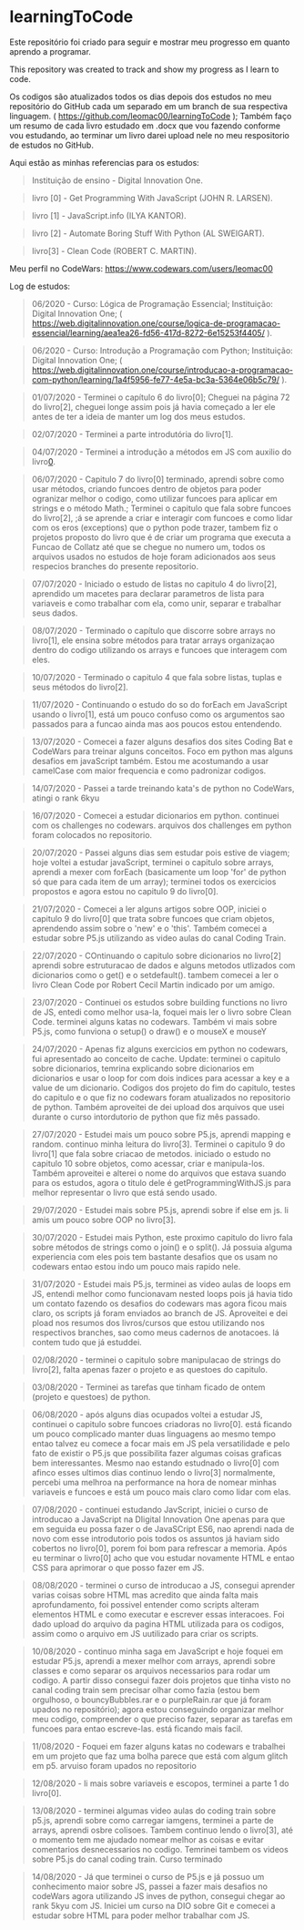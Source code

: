 # learningToCode
Este repositório foi criado para seguir e mostrar meu progresso em quanto aprendo a programar.

This repository was created to track and show my progress as I learn to code.



Os codigos são atualizados todos os dias depois dos estudos no meu repositório do GitHub cada um separado em um branch de sua respectiva linguagem. ( https://github.com/leomac00/learningToCode );
Também faço um resumo de cada livro estudado em .docx que vou fazendo conforme vou estudando, ao terminar um livro darei upload nele no meu respositorio de estudos no GitHub.



Aqui estão as minhas referencias para os estudos:
  >Instituição de ensino - Digital Innovation One.

  >livro [0] - Get Programming With JavaScript (JOHN R. LARSEN).

  >livro [1] - JavaScript.info (ILYA KANTOR).

  >livro [2] - Automate Boring Stuff With Python (AL SWEIGART).
  
  >livro[3] - Clean Code (ROBERT C. MARTIN).
  
  
  Meu perfil no CodeWars: https://www.codewars.com/users/leomac00 
  
  

Log de estudos:
  >06/2020 - Curso: Lógica de Programação Essencial; Instituição: Digital Innovation One; ( https://web.digitalinnovation.one/course/logica-de-programacao-essencial/learning/aea1ea26-fd56-417d-8272-6e15253f4405/ ).

  >06/2020 - Curso: Introdução a Programação com Python; Instituição: Digital Innovation One; ( https://web.digitalinnovation.one/course/introducao-a-programacao-com-python/learning/1a4f5956-fe77-4e5a-bc3a-5364e06b5c79/ ).

  >01/07/2020 - Terminei o capítulo 6 do livro[0]; Cheguei na página 72 do livro[2], cheguei longe assim pois já havia começado a ler ele antes de ter a ideia de manter um log dos meus estudos. 

  >02/07/2020 - Terminei a parte introdutória do livro[1].
  
  >04/07/2020 - Terminei a introdução a métodos em JS com auxilio do livro[0](p.93).
  
  >06/07/2020 - Capitulo 7 do livro[0] terminado, aprendi sobre como usar métodos, criando funcoes dentro de objetos para poder ogranizar melhor o codigo, como utilizar funcoes para aplicar em strings e o método Math.; Terminei o capitulo que fala sobre funcoes do livro[2], ;á se aprende a criar e interagir com funcoes e como lidar com os eros (exceptions) que o python pode trazer, tambem fiz o projetos proposto do livro que é de criar um programa que executa a Funcao de Collatz até que se chegue no numero um, todos os arquivos usados no estudos de hoje foram adicionados aos seus respecios branches do presente repositorio.
  
  >07/07/2020 - Iniciado o estudo de listas no capitulo 4 do livro[2], aprendido um macetes para declarar parametros de lista para variaveis e como trabalhar com ela, como unir, separar e trabalhar seus dados.
  
  >08/07/2020 - Terminado o capítulo que discorre sobre arrays no livro[1], ele ensina sobre métodos para tratar arrays organizaçao dentro do codigo utilizando os arrays e funcoes que interagem com eles.
  
  >10/07/2020 - Terminado o capitulo 4 que fala sobre listas, tuplas e seus métodos do livro[2].
  
  >11/07/2020 - Continuando o estudo do so do forEach em JavaScript usando o livro[1], está um pouco confuso como os argumentos sao passados para a funcao ainda mas aos poucos estou entendendo.
  
  >13/07/2020 - Comecei a fazer alguns desafios dos sites Coding Bat e CodeWars para treinar alguns conceitos. Foco em python mas alguns desafios em javaScript também. Estou me acostumando a usar camelCase com maior frequencia e como padronizar codigos.
  
  >14/07/2020 - Passei a tarde treinando kata's de python no CodeWars, atingi o rank 6kyu
  
  >16/07/2020 - Comecei a estudar dicionarios em python. continuei com os challenges no codewars. arquivos dos challenges em python foram colocados no repositorio.
  
  >20/07/2020 - Passei alguns dias sem estudar pois estive de viagem; hoje voltei a estudar javaScript, terminei o capitulo sobre arrays, aprendi a mexer com forEach (basicamente um loop 'for' de python só que para cada item de um array); terminei todos os exercicios propostos e agora estou no capitulo 9 do livro[0].
  
  >21/07/2020 - Comecei a ler alguns artigos sobre OOP, iniciei o capitulo 9 do livro[0] que trata sobre funcoes que criam objetos, aprendendo assim sobre o 'new' e o 'this'. Também comecei a estudar sobre P5.js utilizando as video aulas do canal Coding Train.
  
  >22/07/2020 - COntinuando o capitulo sobre dicionarios no livro[2] aprendi sobre estruturacao de dados e alguns metodos utlizados com dicionarios como o get() e o setdefault(). tambem comecei a ler o livro Clean Code por Robert Cecil Martin indicado por um amigo.

>23/07/2020 - Continuei os estudos sobre building functions no livro de JS, entedi como melhor usa-la, foquei mais ler o livro sobre Clean Code. terminei alguns katas no codewars.
Também vi mais sobre P5.js, como funviona o setup() o draw() e o mouseX e mouseY

>24/07/2020 - Apenas fiz alguns exercicios em python no codewars, fui apresentado ao conceito de cache. Update: terminei o capitulo sobre dicionarios, temrina explicando sobre dicionarios em dicionarios e usar o loop for com dois indices para acessar a key e a value de um dicionario. Codigos dos projeto do fim do capitulo, testes do capitulo e o que fiz no codewars foram atualizados no repositorio de python. Também aproveitei de dei upload dos arquivos que usei durante o curso intordutorio de python que fiz mês passado.

>27/07/2020 - Estudei mais um pouco sobre P5.js, aprendi mapping e random. continuo minha leitura do livro[3]. Terminei o capitulo 9 do livro[1] que fala sobre criacao de metodos. iniciado o estudo no capitulo 10 sobre objetos, como acessar, criar e manipula-los. Também aproveitei e alterei o nome do arquivos que estava suando para os estudos, agora o titulo dele é getProgrammingWithJS.js para melhor representar o livro que está sendo usado.

>29/07/2020 - Estudei mais sobre P5.js, aprendi sobre if else em js. li amis um pouco sobre OOP no livro[3].

>30/07/2020 - Estudei mais Python, este proximo capitulo do livro fala sobre métodos de strings como o join() e o split(). Já possuia alguma experiencia com eles pois tem bastante desafios que os usam no codewars entao estou indo um pouco mais rapido nele.

>31/07/2020 - Estudei mais P5.js, terminei as video aulas de loops em JS, entendi melhor como funcionavam nested loops pois já havia tido um contato fazendo os desafios do codewars mas agora ficou mais claro, os scripts já foram enviados ao branch de JS. Aproveitei e dei pload nos resumos dos livros/cursos que estou utilizando nos respectivos branches, sao como meus cadernos de anotacoes. lá contem tudo que já estuddei.

>02/08/2020 - terminei o capitulo sobre manipulacao de strings do livro[2], falta apenas fazer o projeto e as questoes do capitulo.

>03/08/2020 - Terminei as tarefas que tinham ficado de ontem (projeto e questoes) de python.

>06/08/2020 - após alguns dias ocupados voltei a estudar JS, continuei o capitulo sobre funcoes criadoras no livro[0]. está ficando um pouco complicado manter duas linguagens ao mesmo tempo entao talvez eu comece a focar mais em JS pela versatilidade e pelo fato de existir o P5.js que possibilita fazer algumas coisas graficas bem interessantes. Mesmo nao estando estudnado o livro[0] com afinco esses ultimos dias continuo lendo o livro[3] normalmente, percebi uma melhroa na performance na hora de nomear minhas variaveis e funcoes e está um pouco mais claro como lidar com elas.

>07/08/2020 - continuei estudando JavScript, iniciei o curso de introducao a JavaScript na DIigital Innovation One apenas para que em seguida eu possa fazer o de JavaSCript ES6, nao aprendi nada de novo com esse introdutorio pois todos os assuntos já haviam sido cobertos no livro[0], porem foi bom para refrescar a memoria. Após eu terminar o livro[0] acho que vou estudar novamente HTML e entao CSS para aprimorar o que posso fazer em JS.

>08/08/2020 - terminei o curso de introducao a JS, consegui aprender varias coisas sobre HTML mas acredito que ainda falta mais aprofundamento, foi possivel entender como scripts alteram elementos HTML e como executar e escrever essas interacoes. Foi dado upload do arquivo da pagina HTML utilizada para os codigos, assim como o arquivo em JS uutilizado para criar os scripts.

>10/08/2020 - continuo minha saga em JavaScript e hoje foquei em estudar P5.js, aprendi a mexer melhor com arrays, aprendi sobre classes e como separar os arquivos necessarios para rodar um codigo. A partir disso consegui fazer dois projetos que tinha visto no canal coding train sem precisar olhar como fazia (estou bem orgulhoso, o bouncyBubbles.rar e o purpleRain.rar que já foram upados no repositório); agora estou conseguindo organizar melhor meu codigo, compreender o que preciso fazer, separar as tarefas em funcoes para entao escreve-las. está ficando mais facil.

>11/08/2020 - Foquei em fazer alguns katas no codewars e trabalhei em um projeto que faz uma bolha parece que está com algum glitch em p5. arvuiso foram upados no repositorio

>12/08/2020 - li mais sobre variaveis e escopos, terminei a parte 1 do livro[0].

>13/08/2020 - terminei algumas video aulas do coding train sobre p5.js, aprendi sobre como carregar iamgens, terminei a parte de arrays, aprendi osbre colisoes. Tambem continuo lendo o livro[3], até o momento tem me ajudado nomear melhor as coisas e evitar comentarios desnecessarios no codigo. Temrinei tambem os videos sobre P5.js do canal coding train. Curso terminado

>14/08/2020 - Já que terminei o curso de P5.js e já possuo um conhecimento maior sobre JS, passei a fazer mais desafios no codeWars agora utilizando JS inves de python, consegui chegar ao rank 5kyu com JS. Iniciei um curso na DIO sobre Git e comecei a estudar sobre HTML para poder melhor trabalhar com JS.
